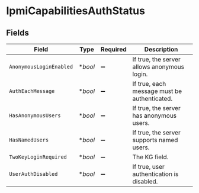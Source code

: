 # IpmiCapabilitiesAuthStatus


## Fields

| Field                                        | Type                                         | Required                                     | Description                                  |
| -------------------------------------------- | -------------------------------------------- | -------------------------------------------- | -------------------------------------------- |
| `AnonymousLoginEnabled`                      | **bool*                                      | :heavy_minus_sign:                           | If true, the server allows anonymous login.  |
| `AuthEachMessage`                            | **bool*                                      | :heavy_minus_sign:                           | If true, each message must be authenticated. |
| `HasAnonymousUsers`                          | **bool*                                      | :heavy_minus_sign:                           | If true, the server has anonymous users.     |
| `HasNamedUsers`                              | **bool*                                      | :heavy_minus_sign:                           | If true, the server supports named users.    |
| `TwoKeyLoginRequired`                        | **bool*                                      | :heavy_minus_sign:                           | The KG field.                                |
| `UserAuthDisabled`                           | **bool*                                      | :heavy_minus_sign:                           | If true, user authentication is disabled.    |